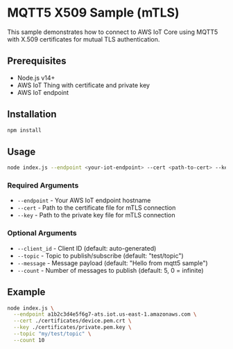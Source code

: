 # MQTT5 X509 Sample (mTLS)

This sample demonstrates how to connect to AWS IoT Core using MQTT5 with X.509 certificates for mutual TLS authentication.

## Prerequisites

* Node.js v14+
* AWS IoT Thing with certificate and private key
* AWS IoT endpoint

## Installation

```bash
npm install
```

## Usage

```bash
node index.js --endpoint <your-iot-endpoint> --cert <path-to-cert> --key <path-to-key>
```

### Required Arguments

* `--endpoint` - Your AWS IoT endpoint hostname
* `--cert` - Path to the certificate file for mTLS connection
* `--key` - Path to the private key file for mTLS connection

### Optional Arguments

* `--client_id` - Client ID (default: auto-generated)
* `--topic` - Topic to publish/subscribe (default: "test/topic")
* `--message` - Message payload (default: "Hello from mqtt5 sample")
* `--count` - Number of messages to publish (default: 5, 0 = infinite)

## Example

```bash
node index.js \
  --endpoint a1b2c3d4e5f6g7-ats.iot.us-east-1.amazonaws.com \
  --cert ./certificates/device.pem.crt \
  --key ./certificates/private.pem.key \
  --topic "my/test/topic" \
  --count 10
```